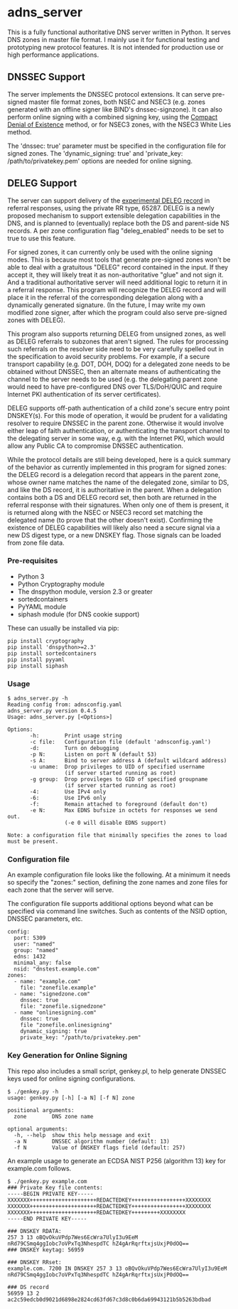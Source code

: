 # adns_server

This is a fully functional authoritative DNS server written in Python.
It serves DNS zones in master file format. I mainly use it for functional
testing and prototyping new protocol features. It is not intended for
production use or high performance applications.

## DNSSEC Support

The server implements the DNSSEC protocol extensions. It can serve
pre-signed master file format zones, both NSEC and NSEC3 (e.g. zones
generated with an offline signer like BIND's dnssec-signzone). It can
also perform online signing with a combined signing key, using the
[Compact Denial of Existence](https://datatracker.ietf.org/doc/draft-ietf-dnsop-compact-denial-of-existence/) method, or for NSEC3 zones, with the NSEC3 White Lies method.

The 'dnssec: true' parameter must be specified in the configuration file
for signed zones. The 'dynamic_signing: true' and 'private_key: /path/to/privatekey.pem'
options are needed for online signing.

## DELEG Support

The server can support delivery of the
[experimental DELEG record](https://github.com/fl1ger/deleg) in referral
responses, using the private RR type, 65287. DELEG is a newly proposed
mechanism to support extensible delegation capabilities in the DNS, and
is planned to (eventually) replace both the DS and parent-side NS records.
A per zone configuration flag "deleg_enabled" needs to be set to true to use
this feature.

For signed zones, it can currently only be used with the online signing modes.
This is because most tools that generate pre-signed zones won't be able to
deal with a gratuitous "DELEG" record contained in the input. If they accept it,
they will likely treat it as non-authoritative "glue" and not sign it. And a
traditional authoritative server will need additional logic to return it in a
referral response. This program will recognize the DELEG record and will place
it in the referral of the corresponding delegation along with a dynamically
generated signature. (In the future, I may write my own modified zone signer,
after which the program could also serve pre-signed zones with DELEG).

This program also supports returning DELEG from unsigned zones, as well as
DELEG referrals to subzones that aren't signed. The rules for processing
such referrals on the resolver side need to be very carefully spelled out
in the specification to avoid security problems. For example, if a secure
transport capability (e.g. DOT, DOH, DOQ) for a delegated zone needs to be
obtained without DNSSEC, then an alternate means of authenticating the
channel to the server needs to be used (e.g. the delegating parent zone would
need to have pre-configured DNS over TLS/DoH/QUIC and require Internet PKI
authentication of its server certificates).

DELEG supports off-path authentication of a child zone's secure entry point
DNSKEY(s). For this mode of operation, it would be prudent for a validating
resolver to require DNSSEC in the parent zone. Otherwise it would involve
either leap of faith authentication, or authenticating the transport channel
to the delegating server in some way, e.g. with the Internet PKI, which would
allow any Public CA to compromise DNSSEC authentication.

While the protocol details are still being developed, here is a quick summary
of the behavior as currently implemented in this program for signed zones: the
DELEG record is a delegation record that appears in the parent zone, whose
owner name matches the name of the delegated zone, similar to DS, and like the
DS record, it is authoritative in the parent. When a delegation contains both
a DS and DELEG record set, then both are returned in the referral response with
their signatures. When only one of them is present, it is returned along with
the NSEC or NSEC3 record set matching the delegated name (to prove that the other
doesn't exist). Confirming the existence of DELEG capabilities will likely also
need a secure signal via a new DS digest type, or a new DNSKEY flag. Those
signals can be loaded from zone file data.


### Pre-requisites

* Python 3
* Python Cryptography module
* The dnspython module, version 2.3 or greater
* sortedcontainers
* PyYAML module
* siphash module (for DNS cookie support)

These can usually be installed via pip:
```
pip install cryptography
pip install 'dnspython>=2.3'
pip install sortedcontainers
pip install pyyaml
pip install siphash
```

### Usage

```
$ adns_server.py -h
Reading config from: adnsconfig.yaml
adns_server.py version 0.4.5
Usage: adns_server.py [<Options>]

Options:
       -h:        Print usage string
       -c file:   Configuration file (default 'adnsconfig.yaml')
       -d:        Turn on debugging
       -p N:      Listen on port N (default 53)
       -s A:      Bind to server address A (default wildcard address)
       -u uname:  Drop privileges to UID of specified username
                  (if server started running as root)
       -g group:  Drop provileges to GID of specified groupname
                  (if server started running as root)
       -4:        Use IPv4 only
       -6:        Use IPv6 only
       -f:        Remain attached to foreground (default don't)
       -e N:      Max EDNS bufsize in octets for responses we send out.
                  (-e 0 will disable EDNS support)

Note: a configuration file that minimally specifies the zones to load
must be present.
```

### Configuration file

An example configuration file looks like the following. At a minimum
it needs so specify the "zones:" section, defining the zone names and
zone files for each zone that the server will serve.

The configuration file supports additional options beyond what can
be specified via command line switches. Such as contents of the NSID
option, DNSSEC parameters, etc.

```
config:
  port: 5309
  user: "named"
  group: "named"
  edns: 1432
  minimal_any: false
  nsid: "dnstest.example.com"
zones:
  - name: "example.com"
    file: "zonefile.example"
  - name: "signedzone.com"
    dnssec: true
    file: "zonefile.signedzone"
  - name "onlinesigning.com"
    dnssec: true
    file "zonefile.onlinesigning"
    dynamic_signing: true
    private_key: "/path/to/privatekey.pem"
```

### Key Generation for Online Signing

This repo also includes a small script, genkey.pl, to help generate
DNSSEC keys used for online signing configurations.

```
$ ./genkey.py -h
usage: genkey.py [-h] [-a N] [-f N] zone

positional arguments:
  zone        DNS zone name

optional arguments:
  -h, --help  show this help message and exit
  -a N        DNSSEC algorithm number (default: 13)
  -f N        Value of DNSKEY flags field (default: 257)
  ```

  An example usage to generate an ECDSA NIST P256 (algorithm 13)
  key for example.com follows.

  ```
  $ ./genkey.py example.com
### Private Key file contents:
-----BEGIN PRIVATE KEY-----
XXXXXXX+++++++++++++++++++++REDACTEDKEY+++++++++++++++++XXXXXXXX
XXXXXXX+++++++++++++++++++++REDACTEDKEY+++++++++++++++++XXXXXXXX
XXXXXXX+++++++++++++++++++++REDACTEDKEY+++++++++XXXXXXXX
-----END PRIVATE KEY-----

### DNSKEY RDATA:
257 3 13 oBQvOkuVPdp7Wes6EcWra7UlyI3u9EeM nRd79CSmq4ggIobc7oVPxTq3NhespdTC hZ4gArRqrftxjsUxjP0dOQ==
### DNSKEY keytag: 56959

### DNSKEY RRset:
example.com. 7200 IN DNSKEY 257 3 13 oBQvOkuVPdp7Wes6EcWra7UlyI3u9EeM nRd79CSmq4ggIobc7oVPxTq3NhespdTC hZ4gArRqrftxjsUxjP0dOQ==

### DS record
56959 13 2 ac2c59edcb0d9021d6898e2824cd63fd67c3d8c0b6da69943121b5b5263bdbad
```